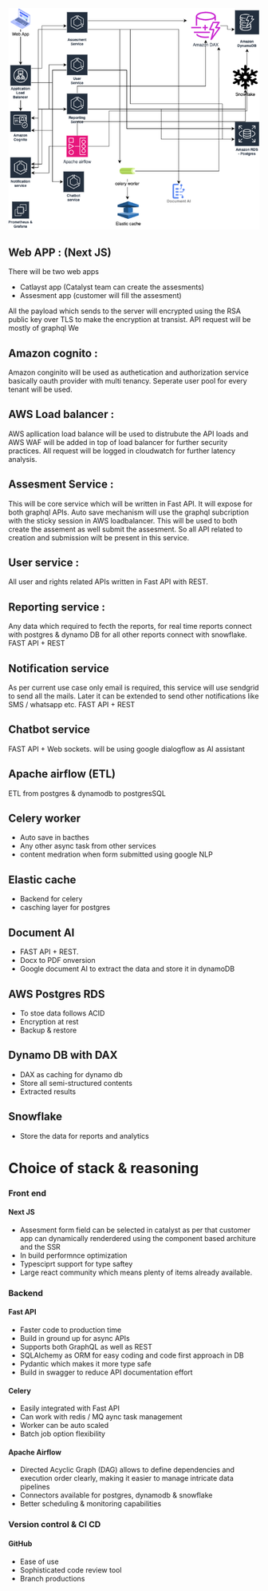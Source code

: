 ![alt text](image.png)

## Web APP : (Next JS)
There will be two web apps
- Catlayst app (Catalyst team can create the assesments)
- Assesment app (customer will fill the assesment)

All the payload which sends to the server will encrypted using the RSA public key over TLS to make the encryption at transist.
API request will be mostly of graphql
We

## Amazon cognito :
Amazon conginito will be used as authetication and authorization service basically oauth provider with multi tenancy. Seperate user pool for every tenant will be used. 

## AWS Load balancer :
AWS apllication load balance will be used to distrubute the API loads and AWS WAF will be added in top of load balancer for further security practices.
All request will be logged in cloudwatch for further latency analysis.

## Assesment Service :
This will be core service which will be written in Fast API. It will expose for both graphql APIs. Auto save mechanism will use the graphql subcription with the sticky session in AWS loadbalancer. This will be used to both create the assement as well submit the assesment. So all API related to creation and submission wilt be present in this service.

## User service :
All user and rights related APIs written in Fast API with REST.

## Reporting service :
Any data which required to fecth the reports, for real time reports connect with postgres & dynamo DB for all other reports connect with snowflake. FAST API + REST

## Notification service
As per current use case only email is required, this service will use sendgrid to send all the mails. Later it can be extended to send other notifications like SMS / whatsapp etc. FAST API + REST 

## Chatbot service
FAST API + Web sockets. will be using google dialogflow as AI assistant

## Apache airflow (ETL)
ETL from postgres & dynamodb to postgresSQL

## Celery worker
- Auto save in bacthes
- Any other async task from other services
- content medration when form submitted using google NLP

## Elastic cache
- Backend for celery
- casching layer for postgres

## Document AI
- FAST API + REST. 
- Docx to PDF onversion
- Google document AI to extract the data and store it in dynamoDB

## AWS Postgres RDS
- To stoe data follows ACID
- Encryption at rest
- Backup & restore

## Dynamo DB with DAX
- DAX as caching for dynamo db
- Store all semi-structured contents
- Extracted results

## Snowflake
- Store the data for reports and analytics

# Choice of stack & reasoning

### Front end
#### Next JS
- Assesment form field can be selected in catalyst as per that customer app can dynamically renderdered using the component based architure and the SSR
- In build performnce optimization
- Typesciprt support for type saftey
- Large react community which means plenty of items already available.

### Backend
#### Fast API
- Faster code to production time
- Build in ground up for async APIs
- Supports both GraphQL as well as REST
- SQLAlchemy as ORM for easy coding and code first approach in DB
- Pydantic which makes it more type safe
- Build in swagger to reduce API documentation effort

#### Celery
- Easily integrated with Fast API
- Can work with redis / MQ aync task management
- Worker can be auto scaled
- Batch job option flexibility

#### Apache Airflow
- Directed Acyclic Graph (DAG) allows to define dependencies and execution order clearly, making it easier to manage intricate data pipelines
- Connectors available for postgres, dynamodb & snowflake
- Better scheduling & monitoring capabilities

### Version control & CI CD
#### GitHub
- Ease of use
- Sophisticated code review tool
- Branch productions


